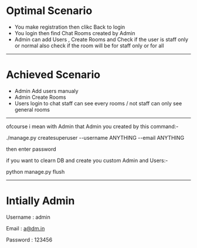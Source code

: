 # Optimal Scenario  
- You make registration then clikc Back to login 
- You login then find Chat Rooms created by Admin 
- Admin can add Users , Create Rooms and Check if the user is staff only or normal also check if the room will be for staff only or for all 
---------------------------------
# Achieved Scenario 
- Admin Add users manualy 
- Admin Create Rooms
- Users login to chat 
staff can see every rooms / not staff can only see general rooms
-------------------------------------------------------------------------------
ofcourse i mean with Admin that Admin you created by this command:-

./manage.py createsuperuser --username ANYTHING --email ANYTHING 

then enter password

if you want to clearn DB and create you custom Admin and Users:-
 
python manage.py flush

--------------------------------------------------------------------------------

# Intially Admin 

Username  : admin

Email : a@dm.in

Password : 123456





